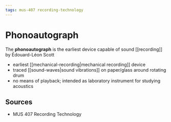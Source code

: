 ```yaml
---
tags: mus-407 recording-technology
---
```


# Phonoautograph

The **phonoautograph** is the earliest device capable of sound [[recording]] by Édouard-Léon Scott

- earliest [[mechanical-recording|mechanical recording]] device
- traced [[sound-waves|sound vibrations]] on paper/glass around rotating drum
- no means of playback; intended as laboratory instrument for studying acoustics

## Sources

- MUS 407 Recording Technology
